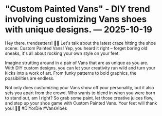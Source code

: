 # "Custom Painted Vans" - DIY trend involving customizing Vans shoes with unique designs. — 2025-10-19

Hey there, trendsetters! 🎨✨ Let's talk about the latest craze hitting the shoe scene: Custom Painted Vans! Yep, you heard it right – forget boring old sneaks, it's all about rocking your own style on your feet.

Imagine strutting around in a pair of Vans that are as unique as you are. With DIY custom designs, you can let your creativity run wild and turn your kicks into a work of art. From funky patterns to bold graphics, the possibilities are endless.

Not only does customizing your Vans show off your personality, but it also sets you apart from the crowd. Who wants to blend in when you were born to stand out, am I right? So grab some paint, let those creative juices flow, and step up your shoe game with Custom Painted Vans. Your feet will thank you! 🌟👟 #DIYorDie #VansVibes